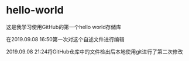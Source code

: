 # hello-world
这是我学习使用GitHub的第一个hello world存储库

在2019.09.08 16:50第一次对这个自述文件进行编辑

2019.09.08 21:24将GitHub仓库中的文件检出后本地使用git进行了第二次修改

